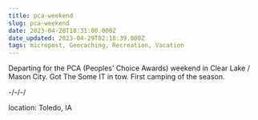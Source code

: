```yaml
---
title: pca-weekend
slug: pca-weekend
date: 2023-04-28T18:31:00.000Z
date_updated: 2023-04-29T02:18:39.000Z
tags: micropost, Geocaching, Recreation, Vacation
---
```


Departing for the PCA (Peoples' Choice Awards) weekend in Clear Lake / Mason City.  Got The Some IT in tow.  First camping of the season.

-/-/-/

location: Toledo, IA
